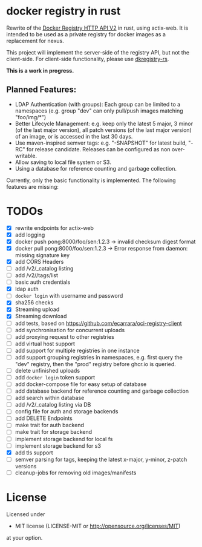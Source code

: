 # docker registry in rust

Rewrite of the [Docker Registry HTTP API V2](https://docs.docker.com/registry/spec/api/) in rust, using actix-web.
It is intended to be used as a private registry for docker images as a replacement for nexus.

This project will implement the server-side of the registry API, but not the client-side.
For client-side functionality, please use [dkregistry-rs](https://github.com/camallo/dkregistry-rs).

**This is a work in progress.**

## Planned Features:

- LDAP Authentication (with groups): Each group can be limited to a namespaces (e.g. group "dev" can only pull/push
  images matching "foo/img/*")
- Better Lifecycle Management: e.g. keep only the latest 5 major, 3 minor (of the last major version), all patch
  versions (of the last major version) of an image, or is accessed in the last 30 days.
- Use maven-inspired semver tags: e.g. "-SNAPSHOT" for latest build, "-RC" for release candidate. Releases can be
  configured as non over-writable.
- Allow saving to local file system or S3.
- Using a database for reference counting and garbage collection.

Currently, only the basic functionality is implemented. The following features are missing:

# TODOs

- [x] rewrite endpoints for actix-web
- [x] add logging
- [x] docker push pong:8000/foo/sen:1.2.3 -> invalid checksum digest format
- [x] docker pull pong:8000/foo/sen:1.2.3 -> Error response from daemon: missing signature key
- [x] add CORS Headers
- [ ] add /v2/_catalog listing
- [ ] add /v2/<name>/tags/list
- [ ] basic auth credentials
- [x] ldap auth
- [ ] `docker login` with username and password
- [x] sha256 checks
- [x] Streaming upload
- [x] Streaming download
- [ ] add tests, based on https://github.com/ecarrara/oci-registry-client
- [ ] add synchronisation for concurrent uploads
- [ ] add proxying request to other registries
- [ ] add virtual host support
- [ ] add support for multiple registries in one instance
- [ ] add support grouping registries in namespaces, e.g. first query the "dev" registry, then the "prod" registry
  before ghcr.io is queried.
- [ ] delete unfinished uploads
- [ ] add `docker login` token support
- [ ] add docker-compose file for easy setup of database
- [ ] add database backend for reference counting and garbage collection
- [ ] add search within database
- [ ] add /v2/_catalog listing via DB
- [ ] config file for auth and storage backends
- [ ] add DELETE Endpoints
- [ ] make trait for auth backend
- [ ] make trait for storage backend
- [ ] implement storage backend for local fs
- [ ] implement storage backend for s3
- [x] add tls support
- [ ] semver parsing for tags, keeping the latest x-major, y-minor, z-patch versions
- [ ] cleanup-jobs for removing old images/manifests

# License

Licensed under

* MIT license (LICENSE-MIT or http://opensource.org/licenses/MIT)

at your option.
